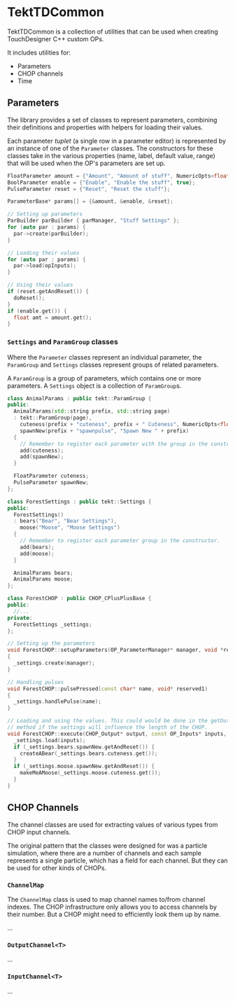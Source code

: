 # TektTDCommon

TektTDCommon is a collection of utilities that can be used when creating TouchDesigner C++ custom OPs.

It includes utilities for:
* Parameters
* CHOP channels
* Time

## Parameters

The library provides a set of classes to represent parameters, combining their definitions and properties
with helpers for loading their values.

Each parameter *tuplet* (a single row in a parameter editor) is represented by an instance of one of the
`Parameter` classes. The constructors for these classes take in the various properties (name, label,
default value, range) that will be used when the OP's parameters are set up.

```c++
FloatParameter amount = {"Amount", "Amount of stuff", NumericOpts<float>(3.2f, 0f, 10f)};
BoolParameter enable = {"Enable", "Enable the stuff", true};
PulseParameter reset = {"Reset", "Reset the stuff"};

ParameterBase* params[] = {&amount, &enable, &reset};

// Setting up parameters
ParBuilder parBuilder { parManager, "Stuff Settings" };
for (auto par : params) {
  par->create(parBuilder);
}

// Loading their values
for (auto par : params) {
  par->load(opInputs);
}

// Using their values
if (reset.getAndReset()) {
  doReset();
}
if (enable.get()) {
  float amt = amount.get();
}
```

### `Settings` and `ParamGroup` classes

Where the `Parameter` classes represent an individual parameter, the `ParamGroup` and `Settings` classes represent groups of related parameters.

A `ParamGroup` is a group of parameters, which contains one or more parameters. A `Settings` object is a collection of `ParamGroup`s.

```c++
class AnimalParams : public tekt::ParamGroup {
public:
  AnimalParams(std::string prefix, std::string page)
  : tekt::ParamGroup(page),
    cuteness(prefix + "cuteness", prefix + " Cuteness", NumericOpts<float>(0.5f, 0.0f, 1.0f)),
    spawnNew(prefix + "spawnpulse", "Spawn New " + prefix)
  {
    // Remember to register each parameter with the group in the constructor.
    add(cuteness);
    add(spawnNew);
  }

  FloatParameter cuteness;
  PulseParameter spawnNew;
};

class ForestSettings : public tekt::Settings {
public:
  ForestSettings()
  : bears("Bear", "Bear Settings"),
    moose("Moose", "Moose Settings")
  {
    // Remember to register each parameter group in the constructor.
    add(bears);
    add(moose);
  }

  AnimalParams bears;
  AnimalParams moose;
};

class ForestCHOP : public CHOP_CPlusPlusBase {
public:
  //...
private:
  ForestSettings _settings;
};

// Setting up the parameters
void ForestCHOP::setupParameters(OP_ParameterManager* manager, void *reserved1)
{
  _settings.create(manager);
}

// Handling pulses
void ForestCHOP::pulsePressed(const char* name, void* reserved1)
{
  _settings.handlePulse(name);
}

// Loading and using the values. This could would be done in the getOutputInfo()
// method if the settings will influence the length of the CHOP.
void ForestCHOP::execute(CHOP_Output* output, const OP_Inputs* inputs, void* reserved) {
  _settings.load(inputs);
  if (_settings.bears.spawnNew.getAndReset()) {
    createABear(_settings.bears.cuteness.get());
  }
  if (_settings.moose.spawnNew.getAndReset()) {
    makeMeAMoose(_settings.moose.cuteness.get());
  }
}
```

## CHOP Channels

The channel classes are used for extracting values of various types from CHOP input channels.

The original pattern that the classes were designed for was a particle simulation, where there are a number of channels and each sample represents a single particle, which has a field for each channel. But they can be used for other kinds of CHOPs.

### `ChannelMap`

The `ChannelMap` class is used to map channel names to/from channel indexes. The CHOP infrastructure only allows you to access channels by their number. But a CHOP might need to efficiently look them up by name.

...

### `OutputChannel<T>`

...

### `InputChannel<T>`

...
